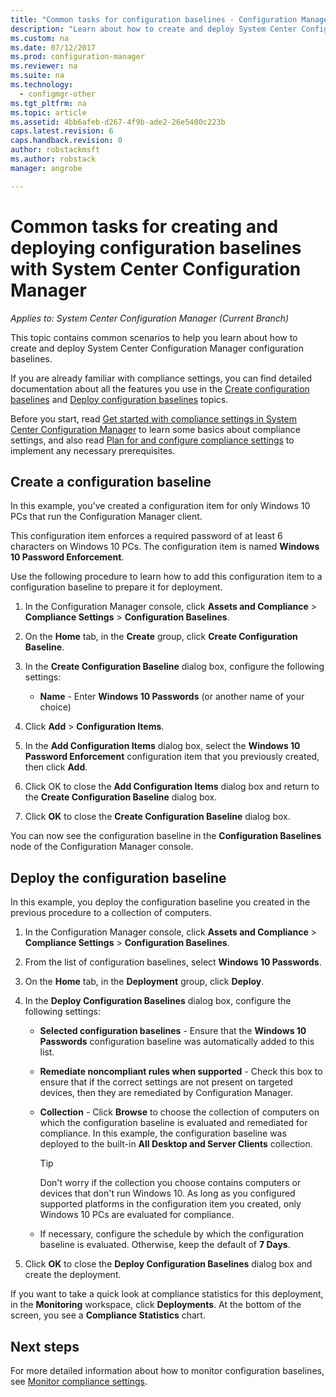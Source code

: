```yaml
---
title: "Common tasks for configuration baselines - Configuration Manager | Microsoft Docs"
description: "Learn about how to create and deploy System Center Configuration Manager configuration baselines."
ms.custom: na
ms.date: 07/12/2017
ms.prod: configuration-manager
ms.reviewer: na
ms.suite: na
ms.technology:
  - configmgr-other
ms.tgt_pltfrm: na
ms.topic: article
ms.assetid: 4bb6afeb-d267-4f9b-ade2-26e5400c223b
caps.latest.revision: 6
caps.handback.revision: 0
author: robstackmsft
ms.author: robstack
manager: angrobe

---
```

# Common tasks for creating and deploying configuration baselines with System Center Configuration Manager

*Applies to: System Center Configuration Manager (Current Branch)*

This topic contains common scenarios to help you learn about how to create and deploy System Center Configuration Manager configuration baselines.  

 If you are already familiar with compliance settings, you can find detailed documentation about all the features you use in the [Create configuration baselines](../../compliance/deploy-use/create-configuration-baselines.md) and [Deploy configuration baselines](../../compliance/deploy-use/deploy-configuration-baselines.md) topics.  

 Before you start, read [Get started with compliance settings in System Center Configuration Manager](../../compliance/get-started/get-started-with-compliance-settings.md) to learn some basics about compliance settings, and also read [Plan for and configure compliance settings](../../compliance/plan-design/plan-for-and-configure-compliance-settings.md) to implement any necessary prerequisites.  

## Create a configuration baseline  
 In this example, you've created a configuration item for only Windows 10 PCs that run the Configuration Manager client.  

 This configuration item enforces a required password of at least 6 characters on Windows 10 PCs. The configuration item is named **Windows 10 Password Enforcement**.  

Use the following procedure to learn how to add this configuration item to a configuration baseline to prepare it for deployment.  

1.  In the Configuration Manager console, click **Assets and Compliance** > **Compliance Settings** > **Configuration Baselines**.  

3.  On the **Home** tab, in the **Create** group, click **Create Configuration Baseline**.  

4.  In the **Create Configuration Baseline** dialog box, configure the following settings:  

    -   **Name** - Enter **Windows 10 Passwords** (or another name of your choice)  

5.  Click **Add** > **Configuration Items**.  

6.  In the **Add Configuration Items** dialog box, select the **Windows 10 Password Enforcement** configuration item that you previously created, then click **Add**.  

7.  Click OK to close the **Add Configuration Items** dialog box and return to the **Create Configuration Baseline** dialog box.

8.  Click **OK** to close the **Create Configuration Baseline** dialog box.  

 You can now see the configuration baseline in the **Configuration Baselines** node of the Configuration Manager console.  

## Deploy the configuration baseline  
 In this example, you deploy the configuration baseline you created in the previous procedure to a collection of computers.  

1.  In the Configuration Manager console, click **Assets and Compliance** > **Compliance Settings** > **Configuration Baselines**.  

3.  From the list of configuration baselines, select **Windows 10 Passwords**.  

4.  On the **Home** tab, in the **Deployment** group, click **Deploy**.  

5.  In the **Deploy Configuration Baselines** dialog box, configure the following settings:  

    -   **Selected configuration baselines** - Ensure that the **Windows 10 Passwords** configuration baseline was automatically added to this list.  

    -   **Remediate noncompliant rules when supported** - Check this box to ensure that if the correct settings are not present on targeted devices, then they are remediated by Configuration Manager.  

    -   **Collection** - Click **Browse** to choose the collection of computers on which the configuration baseline is evaluated and remediated for compliance. In this example, the configuration baseline was deployed to the built-in **All Desktop and Server Clients** collection.  

        > [!TIP]  
        >  Don't worry if the collection you choose contains computers or devices that don't run Windows 10. As long as you configured supported platforms in the configuration item you created, only Windows 10 PCs are evaluated for compliance.  

    -   If necessary, configure the schedule by which the configuration baseline is evaluated. Otherwise, keep the default of **7 Days**.  

7.  Click **OK** to close the **Deploy Configuration Baselines** dialog box and create the deployment.  

 If you want to take a quick look at compliance statistics for this deployment, in the **Monitoring** workspace, click **Deployments**. At the bottom of the screen, you see a **Compliance Statistics** chart.  

## Next steps 

For more detailed information about how to monitor configuration baselines, see [Monitor compliance settings](../../compliance/deploy-use/monitor-compliance-settings.md).  
